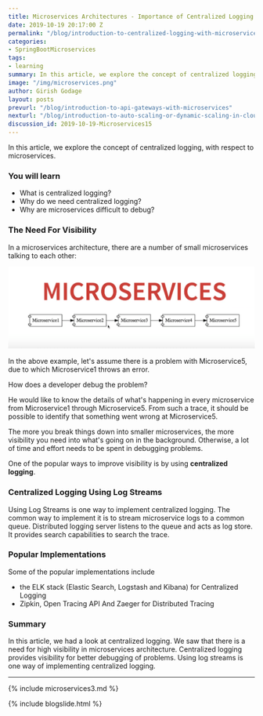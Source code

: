 ```yaml
---
title: Microservices Architectures - Importance of Centralized Logging
date: 2019-10-19 20:17:00 Z
permalink: "/blog/introduction-to-centralized-logging-with-microservices"
categories:
- SpringBootMicroservices
tags:
- learning
summary: In this article, we explore the concept of centralized logging, in the context of microservices.
image: "/img/microservices.png"
author: Girish Godage
layout: posts
prevurl: "/blog/introduction-to-api-gateways-with-microservices"
nexturl: "/blog/introduction-to-auto-scaling-or-dynamic-scaling-in-cloud"
discussion_id: 2019-10-19-Microservices15
---
```


In this article, we explore the concept of centralized logging, with respect to microservices.

### You will learn
- What is centralized logging?
- Why do we need centralized logging?
- Why are microservices difficult to debug?

### The Need For Visibility

In a microservices architecture, there are a number of small microservices talking to each other:

![image info](/images/Capture-057-02.png)

In the above example, let's assume there is a problem with Microservice5, due to which Microservice1 throws an error. 

How does a developer debug the problem?

He would like to know the details of what's happening in every microservice from Microservice1 through Microservice5. From such a trace, it should be possible to identify that something went wrong at Microservice5.

The more you break things down into smaller microservices, the more visibility you need into what's going on in the background. Otherwise, a lot of time and effort needs to be spent in debugging problems. 

One of the popular ways to improve visibility is by using **centralized logging**. 

### Centralized Logging Using Log Streams

Using Log Streams is one way to implement centralized logging. The common way to implement it is to stream microservice logs to a common queue. Distributed logging server listens to the queue and acts as log store. It provides search capabilities to search the trace.

### Popular Implementations

Some of the popular implementations include 
- the ELK stack (Elastic Search, Logstash and Kibana) for Centralized Logging
- Zipkin, Open Tracing API And Zaeger for Distributed Tracing

### Summary

In this article, we had a look at centralized logging. We saw that there is a need for high visibility in microservices architecture. Centralized logging provides visibility for better debugging of problems. Using log streams is one way of implementing centralized logging. 

---
{% include microservices3.md %}

{% include blogslide.html %}

